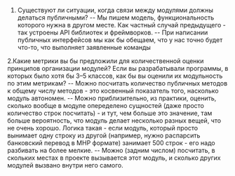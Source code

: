 1. Существуют ли ситуации, когда связи между модулями должны делаться публичными?
-- Мы пишем модель, функциональность которого нужна в другом месте. Как частный случай предыдущего - так устроены API библиотек и фреймворков.
-- При написании публичных интерфейсов мы как бы обещаем, что у нас точно будет что-то, что выполняет заявленные команды

2.Какие метрики вы бы предложили для количественной оценки принципов организации модулей? Если вы разрабатывали программы, в которых было хотя бы 3–5 классов, как бы вы оценили их модульность по этим метрикам?
-- Можно посчитать количество публичных методов к общему числу методов - это косвенный показатель того, насколько модуль автономен.
-- Можно приблизительно, из практики, оценить, сколько вообще в модуле опеределено сущностей (даже просто количество строк посчитать) - и тут, чем больше это значение, там больше вероятность, что модуль делает несколько разных вещей, что не очень хорошо. Логика такая - если модуль, который просто вынимает одну строку из другой (например, нужно распарсить банковский перевод в MHP формате) занимает 500 строк - его надо разбивать на более мелкие.
-- Можно (задним числом) посчитать, в скольких местах в проекте вызывается этот модуль, и сколько других модулей вызвано внутри него самого.
